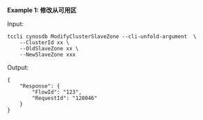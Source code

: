 **Example 1: 修改从可用区**



Input: 

```
tccli cynosdb ModifyClusterSlaveZone --cli-unfold-argument  \
    --ClusterId xx \
    --OldSlaveZone xx \
    --NewSlaveZone xxx
```

Output: 
```
{
    "Response": {
        "FlowId": "123",
        "RequestId": "128046"
    }
}
```

